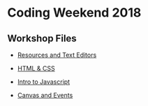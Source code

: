 # Coding Weekend 2018

## Workshop Files

-   [Resources and Text Editors](0-resources)

-   [HTML & CSS](1-html-css)
 
-   [Intro to Javascript](2-js-events)

-   [Canvas and Events](canvas)